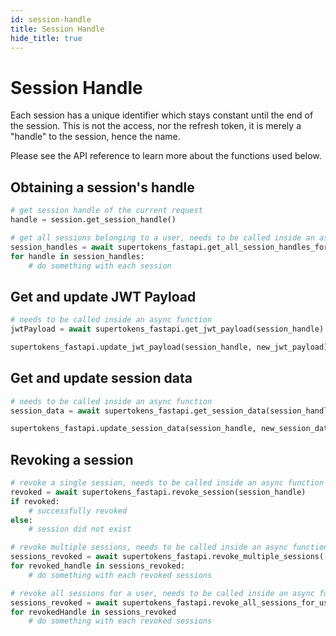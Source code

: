 ```yaml
---
id: session-handle
title: Session Handle
hide_title: true
---
```


# Session Handle

Each session has a unique identifier which stays constant until the end of the session. This is not the access, nor the refresh token, it is merely a "handle" to the session, hence the name.

Please see the API reference to learn more about the functions used below.

## Obtaining a session's handle
```python
# get session handle of the current request
handle = session.get_session_handle()
```
```python
# get all sessions belonging to a user, needs to be called inside an async function
session_handles = await supertokens_fastapi.get_all_session_handles_for_user(user_id)
for handle in session_handles:
    # do something with each session
```

## Get and update JWT Payload
```python
# needs to be called inside an async function
jwtPayload = await supertokens_fastapi.get_jwt_payload(session_handle)

supertokens_fastapi.update_jwt_payload(session_handle, new_jwt_payload)
```

## Get and update session data
```python
# needs to be called inside an async function
session_data = await supertokens_fastapi.get_session_data(session_handle)

supertokens_fastapi.update_session_data(session_handle, new_session_data)
```

## Revoking a session
```python
# revoke a single session, needs to be called inside an async function
revoked = await supertokens_fastapi.revoke_session(session_handle)
if revoked:
    # successfully revoked
else:
    # session did not exist
```
```python
# revoke multiple sessions, needs to be called inside an async function
sessions_revoked = await supertokens_fastapi.revoke_multiple_sessions([session_handle1, session_handle2])
for revoked_handle in sessions_revoked:
    # do something with each revoked sessions
```
```python
# revoke all sessions for a user, needs to be called inside an async function
sessions_revoked = await supertokens_fastapi.revoke_all_sessions_for_user(user_id)
for revokedHandle in sessions_revoked
    # do something with each revoked sessions
```